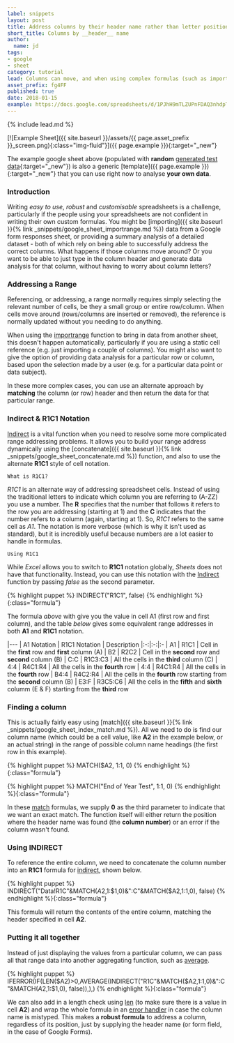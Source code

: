 ```yaml
---
label: snippets
layout: post
title: Address columns by their header name rather than letter position
short_title: Columns by __header__ name
author:
  name: jd
tags:
- google
- sheet
category: tutorial
lead: Columns can move, and when using complex formulas (such as importrange), this can lead to problems. Here is how to __address__ a column by its header value, rather than it's position.
asset_prefix: fg4FF
published: true
date: 2018-01-15
example: https://docs.google.com/spreadsheets/d/1PJhH9mTLZUPnFDAQ3nhdpTe02c80Txzg4A5dzZ4Mt6Y/copy
---
```

{% include lead.md %}

[![Example Sheet]({{ site.baseurl }}/assets/{{ page.asset_prefix }}_screen.png){:class="img-fluid"}]({{ page.example }}){:target="_new"}

The example google sheet above (populated with __random__ [generated test data](https://www.generatedata.com/){:target="_new"}) is also a generic [template]({{ page.example }}){:target="_new"} that you can use right now to analyse __your own data__.

### Introduction

Writing _easy to use_, _robust_ and _customisable_ spreadsheets is a challenge, particularly if the people using your spreadsheets are not confident in writing their own custom formulas. You might be [importing]({{ site.baseurl }}{% link _snippets/google_sheet_importrange.md %}) data from a Google form responses sheet, or providing a summary analysis of a detailed dataset - both of which rely on being able to successfully address the correct columns. What happens if those columns move around? Or you want to be able to just type in the column header and generate data analysis for that column, without having to worry about column letters?

### Addressing a Range

Referencing, or addressing, a range normally requires simply selecting the relevant number of cells, be they a small group or entire row/column. When cells move around (rows/columns are inserted or removed), the reference is normally updated without you needing to do anything.

When using the [importrange][1] function to bring in data from another sheet, this doesn't happen automatically, particularly if you are using a static cell reference (e.g. just importing a couple of columns). You might also want to give the option of providing data analysis for a particular row or column, based upon the selection made by a user (e.g. for a particular data point or data subject).

In these more complex cases, you can use an alternate approach by __matching__ the column (or row) header and then return the data for that particular range.

### Indirect & R1C1 Notation

[Indirect][2] is a vital function when you need to resolve some more complicated range addressing problems. It allows you to build your range address dynamically using the [concatenate]({{ site.baseurl }}{% link _snippets/google_sheet_concatenate.md %}) function, and also to use the alternate __R1C1__ style of cell notation.

    What is R1C1?

_R1C1_ is an alternate way of addressing spreadsheet cells. Instead of using the traditional letters to indicate which column you are referring to (A-ZZ) you use a number. The __R__ specifies that the number that follows it refers to the row you are addressing (starting at 1) and the __C__ indicates that the number refers to a column (again, starting at 1). So, _R1C1_ refers to the same cell as _A1_. The notation is more verbose (which is why it isn't used as standard), but it is incredibly useful because numbers are a lot easier to handle in formulas.

    Using R1C1

While _Excel_ allows you to switch to __R1C1__ notation globally, _Sheets_ does not have that functionality. Instead, you can use this notation with the [Indirect][2] function by passing _false_ as the second parameter.

{% highlight puppet %}
INDIRECT("R1C1", false)
{% endhighlight %}{:class="formula"}

The formula _above_ with give you the value in cell A1 (first row and first column), and the table _below_ gives some equivalent range addresses in both __A1__ and __R1C1__ notation.

|---
| A1 Notation | R1C1 Notation | Description
|:-:|:-:|:-
| A1 | R1C1 | Cell in the __first__ row and __first__ column (A)
| B2 | R2C2 | Cell in the __second__ row and __second__ column (B)
| C:C | R1C3:C3 | All the cells in the __third__ column (C)
| 4:4 | R4C1:R4 | All the cells in the __fourth__ row
| 4:4 | R4C1:R4 | All the cells in the __fourth__ row
| B4:4 | R4C2:R4 | All the cells in the __fourth__ row starting from the __second__ column (B)
| E3:F | R3C5:C6 | All the cells in the __fifth__ and __sixth__ columm (E & F) starting from the __third__ row

### Finding a column

This is actually fairly easy using [match]({{ site.baseurl }}{% link _snippets/google_sheet_index_match.md %}). All we need to do is find our column name (which could be a cell value, like __A2__ in the example below, or an actual string) in the range of possible column name headings (the first row in this example).

{% highlight puppet %}
MATCH($A2, $1:$1, 0)
{% endhighlight %}{:class="formula"}

{% highlight puppet %}
MATCH("End of Year Test", $1:$1, 0)
{% endhighlight %}{:class="formula"}

In these [match][3] formulas, we supply __0__ as the third parameter to indicate that we want an exact match. The function itself will either return the position where the header name was found (the __column number__) or an error if the column wasn't found.

### Using INDIRECT

To reference the entire column, we need to concatenate the column number into an __R1C1__ formula for [indirect][2], shown below.

{% highlight puppet %}
INDIRECT("Data!R1C"&MATCH($A2,$1:$1,0)&":C"&MATCH($A2,$1:$1,0), false)
{% endhighlight %}{:class="formula"}

This formula will return the contents of the entire column, matching the header specified in cell __A2__.

### Putting it all together

Instead of just displaying the values from a particular column, we can pass all that range data into another aggregating function, such as [average][4].

{% highlight puppet %}
IFERROR(IF(LEN($A2)>0,AVERAGE(INDIRECT("R1C"&MATCH($A2,$1:$1,0)&":C"&MATCH($A2,$1:$1,0), false)),),)
{% endhighlight %}{:class="formula"}

We can also add in a length check using [len][5] (to make sure there is a value in cell __A2__) and wrap the whole formula in an [error handler][6] in case the column name is mistyped. This makes a __robust formula__ to address a column, regardless of its position, just by supplying the header name (or form field, in the case of Google Forms).

  [1]: https://support.google.com/docs/answer/3093340 "How to use the IMPORTRANGE function"
  [2]: https://support.google.com/docs/answer/3093377  "How to use the INDIRECT function"
  [3]: https://support.google.com/docs/answer/3093378 "How to use the MATCH function"
  [4]: https://support.google.com/docs/answer/3093615 "How to use the AVERAGE function"
  [5]: https://support.google.com/docs/answer/3094081 "How to use the LEN function"
  [6]: https://support.google.com/docs/answer/3093304 "How to use the IFERROR function"